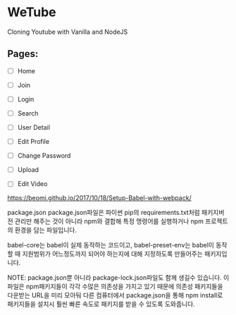 # WeTube
Cloning Youtube with Vanilla and NodeJS

## Pages:
- [ ] Home
- [ ] Join
- [ ] Login
- [ ] Search
- [ ] User Detail
- [ ] Edit Profile
- [ ] Change Password
- [ ] Upload
- [ ] Edit Video




https://beomi.github.io/2017/10/18/Setup-Babel-with-webpack/

package.json
    package.json파일은 파이썬 pip의 requirements.txt처럼 패키지버전 관리만 해주는 것이 아니라 npm와 결합해 특정 명령어를 실행하거나 npm 프로젝트의 환경을 담는 파일입니다.

babel-core는 babel이 실제 동작하는 코드이고, babel-preset-env는 babel이 동작할 때 지원범위가 어느정도까지 되어야 하는지에 대해 지정하도록 만들어주는 패키지입니다.

NOTE: package.json뿐 아니라 package-lock.json파일도 함께 생길수 있습니다. 이 파일은 npm패키지들이 각각 수많은 의존성을 가지고 있기 때문에 의존성 패키지들을 다운받는 URL을 미리 모아둬 다른 컴퓨터에서 package.json을 통해 npm install로 패키지들을 설치시 훨씬 빠른 속도로 패키지를 받을 수 있도록 도와줍니다.